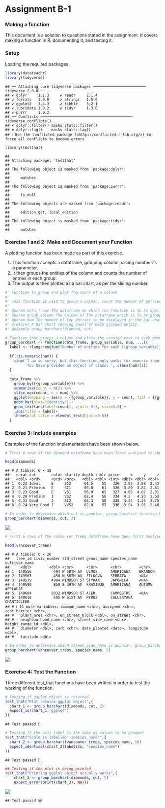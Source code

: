 Assignment B-1
================

### Making a function

This document is a solution to questions stated in the assignment. It
covers making a function in R, documenting it, and testing it.

### Setup

Loading the required packages

``` r
library(datateachr)
library(tidyverse)
```

    ## ── Attaching core tidyverse packages ──────────────────────── tidyverse 2.0.0 ──
    ## ✔ dplyr     1.1.3     ✔ readr     2.1.4
    ## ✔ forcats   1.0.0     ✔ stringr   1.5.0
    ## ✔ ggplot2   3.4.3     ✔ tibble    3.2.1
    ## ✔ lubridate 1.9.2     ✔ tidyr     1.3.0
    ## ✔ purrr     1.0.2     
    ## ── Conflicts ────────────────────────────────────────── tidyverse_conflicts() ──
    ## ✖ dplyr::filter() masks stats::filter()
    ## ✖ dplyr::lag()    masks stats::lag()
    ## ℹ Use the conflicted package (<http://conflicted.r-lib.org/>) to force all conflicts to become errors

``` r
library(testthat) 
```

    ## 
    ## Attaching package: 'testthat'
    ## 
    ## The following object is masked from 'package:dplyr':
    ## 
    ##     matches
    ## 
    ## The following object is masked from 'package:purrr':
    ## 
    ##     is_null
    ## 
    ## The following objects are masked from 'package:readr':
    ## 
    ##     edition_get, local_edition
    ## 
    ## The following object is masked from 'package:tidyr':
    ## 
    ##     matches

### Exercise 1 and 2: Make and Document your Function

A plotting function has been made as part of this exercise.

1.  This function accepts a dataframe, grouping column, slicing number
    as a parameter.  
2.  It then groups the entities of the column and counts the number of
    entries in each group.  
3.  The output is then plotted as a bar chart, as per the slicing
    number.

``` r
#' Function to group and plot the count of a column
#' 
#' This function is used to group a column, count the number of entries per group and plot a bar graph with number of bars as specified by the user.  
#' 
#' @param data_frame The dataframe on which the function is to be applied.
#' @param group_column The column of the dataframe which is to be grouped.
#' @param num The number of top entries to be displayed in the bar chart.
#' @returns A bar chart showing count of each grouped entity.
#' @example group_barchart(diamond, cut)

# Function that groups a column and plots the counted rows in each group
group_barchart <- function(data_frame, group_variable, num, ...){
  label <- rlang::englue("Number of entries for each {{group_variable}}")
  
  if(!is.numeric(num)) {
    stop('I am so sorry, but this function only works for numeric input!\n',
         'You have provided an object of class: ', class(num)[1])
  }
  
  data_frame %>%
    group_by({{group_variable}}) %>%
    summarise(count = n()) %>%
    slice_max(count, n = num) %>%
    ggplot(mapping = aes(x = {{group_variable}}, y = count, fill = {{group_variable}})) +
    geom_bar(stat="identity") +
    geom_text(aes(label=count), vjust=-0.3, size=3.5) +
    labs(title = label)+
    theme(plot.title = element_text(hjust=0.5))
  }
```

### Exercise 3: Include examples

Examples of the function implementation have been shown below.

``` r
# First 6 rows of the diamond dataframe have been first analysed to choose the column to be grouped.

head(diamonds)
```

    ## # A tibble: 6 × 10
    ##   carat cut       color clarity depth table price     x     y     z
    ##   <dbl> <ord>     <ord> <ord>   <dbl> <dbl> <int> <dbl> <dbl> <dbl>
    ## 1  0.23 Ideal     E     SI2      61.5    55   326  3.95  3.98  2.43
    ## 2  0.21 Premium   E     SI1      59.8    61   326  3.89  3.84  2.31
    ## 3  0.23 Good      E     VS1      56.9    65   327  4.05  4.07  2.31
    ## 4  0.29 Premium   I     VS2      62.4    58   334  4.2   4.23  2.63
    ## 5  0.31 Good      J     SI2      63.3    58   335  4.34  4.35  2.75
    ## 6  0.24 Very Good J     VVS2     62.8    57   336  3.94  3.96  2.48

``` r
# In order to determine which cut is popular, group_barchart function has been used to make a bar chart.
group_barchart(diamonds, cut, 3)
```

![](assignment-b1_files/figure-gfm/unnamed-chunk-4-1.png)<!-- -->

``` r
# First 6 rows of the vancouver_trees dataframe have been first analysed to choose the column to be grouped.

head(vancouver_trees)
```

    ## # A tibble: 6 × 20
    ##   tree_id civic_number std_street genus_name species_name cultivar_name  
    ##     <dbl>        <dbl> <chr>      <chr>      <chr>        <chr>          
    ## 1  149556          494 W 58TH AV  ULMUS      AMERICANA    BRANDON        
    ## 2  149563          450 W 58TH AV  ZELKOVA    SERRATA      <NA>           
    ## 3  149579         4994 WINDSOR ST STYRAX     JAPONICA     <NA>           
    ## 4  149590          858 E 39TH AV  FRAXINUS   AMERICANA    AUTUMN APPLAUSE
    ## 5  149604         5032 WINDSOR ST ACER       CAMPESTRE    <NA>           
    ## 6  149616          585 W 61ST AV  PYRUS      CALLERYANA   CHANTICLEER    
    ## # ℹ 14 more variables: common_name <chr>, assigned <chr>, root_barrier <chr>,
    ## #   plant_area <chr>, on_street_block <dbl>, on_street <chr>,
    ## #   neighbourhood_name <chr>, street_side_name <chr>, height_range_id <dbl>,
    ## #   diameter <dbl>, curb <chr>, date_planted <date>, longitude <dbl>,
    ## #   latitude <dbl>

``` r
# In order to determine which street_side_name is popular, group_barchart function has been used to make a bar chart.   
group_barchart(vancouver_trees, species_name, 5)
```

![](assignment-b1_files/figure-gfm/unnamed-chunk-6-1.png)<!-- -->

### Exercise 4: Test the Function

Three different test_that functions have been written in order to test
the working of the function.

``` r
# Testing if ggplot object is returned
test_that("Plot returns ggplot object",{
  chart_1 <- group_barchart(diamonds, cut, 2)
  expect_is(chart_1,"ggplot")
})
```

    ## Test passed 🥳

``` r
# Testing if the axis label is the same as column to be grouped
test_that("Scale is labelled 'species_name'",{
  chart_2 <- group_barchart(vancouver_trees, species_name, 10)
  expect_identical(chart_2$labels$x, "species_name")
})
```

    ## Test passed 🥳

``` r
## Testing if the plot is being printed
test_that("Printing ggplot object actually works",{
    chart_3 <- group_barchart(diamonds, cut, 5)
    expect_error(print(chart_3), NA)})
```

![](assignment-b1_files/figure-gfm/unnamed-chunk-7-1.png)<!-- -->

    ## Test passed 😀
